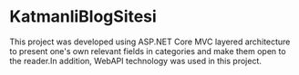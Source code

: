 # KatmanliBlogSitesi

This project was developed using ASP.NET Core MVC layered architecture to present one's own relevant fields in categories and make them open to the reader.In addition, WebAPI technology was used in this project.
